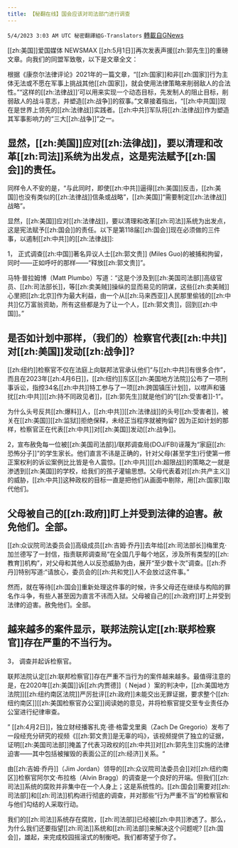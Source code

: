 ```yaml
---
title: 【秘翻在线】国会应该对司法部门进行调查
---
```

`5/4/2023 3:03 AM UTC 秘密翻譯組G-Translators` [轉載自GNews](https://gnews.org/articles/1273558)

         

[[zh:美国]]爱国媒体 NEWSMAX [[zh:5月1日]]再次发表声援[[zh:郭先生]]的重磅文章。向我们的同盟军致敬，以下是文章全文：

根据《康奈尔法律评论》2021年的一篇文章，“[[zh:国家]]和非[[zh:国家]]行为主体无法或不愿在军事上挑战其他[[zh:国家]]，就会使用法律策略来削弱敌人的合法性。”“这样的[[zh:法律战]]’可以用来实现一个动态目标，先发制人的阻止目标，削弱敌人的战斗意志，并塑造[[zh:战争]]的叙事。”文章接着指出，“[[zh:中共国]]现在是世界上领先的[[zh:法律战]]实践者。[[zh:中共]]军队将[[zh:法律战]]作为塑造其军事影响力的“三大[[zh:战争]]”之一。


## 显然，[[zh:美国]]应对[[zh:法律战]]，要以清理和改革[[zh:司法]]系统为出发点，这是宪法赋予[[zh:国会]]的责任。

同样令人不安的是，“与此同时，即使[[zh:中共]]逼得[[zh:美国]]反击，[[zh:美国]]也没有类似的[[zh:法律战]]信条或战略”，[[zh:美国]]“需要制定[[zh:法律战]]战略”。

显然，[[zh:美国]]应对[[zh:法律战]]，要以清理和改革[[zh:司法]]系统为出发点，这是宪法赋予[[zh:国会]]的责任。以下是第118届[[zh:国会]]现在必须做的三件事，以遏制[[zh:中共]]的[[zh:法律战]]:

1， 正式调查[[zh:中国]]著名异议人士[[zh:郭文贵]] (Miles Guo)的被捕和拘留，同时——正如呼吁的那样——“释放[[zh:郭文贵]]”。

马特·普拉姆博（Matt Plumbo）写道：“这是个涉及到[[zh:美国司法部]]高级官员、[[zh:司法部长]]，等[[zh:卖美贼]]操纵的显而易见的阴谋，这些[[zh:卖美贼]]心里把[[zh:北京]]作为最大利益，由一个从[[zh:马来西亚]]人民那里偷钱的[[zh:中共]]亿万富翁资助，所有这些都是为了让一个人，[[zh:郭文贵]]，回到[[zh:中国]]。”


## 是否如计划中那样，（我们的）检察官代表[[zh:中共]]对[[zh:美国]]发动[[zh:战争]]?

[[zh:纽约]]检察官不仅在法庭上向联邦法官承认他们“与[[zh:中共]]有很多合作”，而且在2023年[[zh:4月6日]]，[[zh:纽约]]东区[[zh:美国地方法院]]公布了一项刑事诉讼，指控34名[[zh:中共]]特工参与了一项[[zh:跨国镇压计划]]，以噤声和骚扰[[zh:中共]][[zh:持不同政见者]]，[[zh:郭先生]]就是他们的“[[zh:受害者]]\-1”。

为什么头号反共[[zh:爆料]]人，[[zh:中共]][[zh:法律战]]的头号[[zh:受害者]]，被关在[[zh:美国]][[zh:监狱]]拒绝保释，未经正当程序就被拘留? 因为正如计划的那样，检察官正在代表[[zh:中共]]对[[zh:美国]]发动[[zh:战争]]。

2，宣布赦免每一位被[[zh:美国司法部]]/联邦调查局(DOJ/FBI)诬蔑为“家庭[[zh:恐怖分子]]”的学生家长。他们直言不讳是正确的，针对父母(甚至学生)行使第一修正案权利的诉讼案例比比皆是令人震惊。[[zh:中共]][[zh:超限战]]的策略之一就是渗透到[[zh:美国]]的学校，给我们的孩子灌输思想。父母代表着对[[zh:共产主义]]的威胁，[[zh:中共]]这种政权的目标一直是把他们从画面中剔除，用[[zh:国家]]取代他们。


## 父母被自己的[[zh:政府]]盯上并受到法律的迫害。赦免他们。全部。

[[zh:众议院司法委员会]]高级成员[[zh:吉姆·乔丹]]去年给[[zh:司法部长]]梅里克·加兰德写了一封信，指责联邦调查局“在全国几乎每个地区，涉及所有类型的[[zh:教育]]机构”，对父母和其他人以反恐威胁为由，展开“至少数十次”调查。[[zh:乔丹]]特别写道:“请放心，委员会的[[zh:共和党]]人不会放过这件事。”

然而，就在等待[[zh:国会]]重新处理这件事的时候，许多父母还在继续与构陷的罪名作斗争，有些人甚至因为直言不讳而入狱。父母被自己的[[zh:政府]]盯上并受到法律的迫害。赦免他们。全部。


## 越来越多的案件显示，联邦法院认定[[zh:联邦检察官]]存在严重的不当行为。

3， 调查并起诉检察官。

联邦法院认定[[zh:联邦检察官]]存在严重不当行为的案件越来越多。最值得注意的是，在2020年[[zh:美国]]诉[[zh:内贾德]]（ Nejad ）案的判决中，[[zh:美国地方法院]][[zh:纽约南区法院]]严厉批评[[zh:政府]]未能交出无罪证据，要求整个[[zh:纽约南区]][[zh:美国检察官办公室]]阅读她的意见，并将检察官提交至专业责任办公室进行纪律审查。

” [[zh:4月2日]]，独立财经播客扎克·德·格雷戈里奥（Zach De Gregorio）发布了一段经充分研究的视频《[[zh:郭文贵]]是无辜的吗》，该视频提供了独立的证据，证明[[zh:美国司法部]]掩盖了代表习政权的[[zh:中共]]对[[zh:郭先生]]实施的法律迫害——其中包括被摧毁的表面公正的[[zh:经济]]关系。“

由[[zh:吉姆·乔丹]]（Jim Jordan）领导的[[zh:众议院司法委员会]]对[[zh:纽约南区]]检察官阿尔文·布拉格（Alvin Bragg）的调查是一个良好的开端。但我们[[zh:司法]]系统的腐败并非集中在一个人身上；这是系统性的。[[zh:国会]]需要对[[zh:司法部]]和[[zh:司法]]机构进行彻底的调查，并对那些“行为严重不当”的检察官和与他们勾结的人采取行动。

我们的[[zh:司法]]系统存在腐败，[[zh:司法部]]已经被[[zh:中共]]渗透了。那么，为什么我们还要指望[[zh:司法]]系统和[[zh:司法部]]来解决这个问题呢? [[zh:国会]]，雄起，来完成校园摇滚式的制衡吧。我们都寄望于你了。
